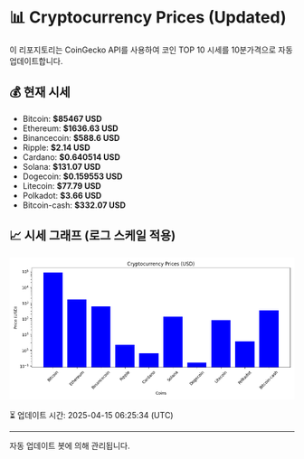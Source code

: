 
# 📊 Cryptocurrency Prices (Updated)

이 리포지토리는 CoinGecko API를 사용하여 코인 TOP 10 시세를 10분가격으로 자동 업데이트합니다.

## 💰 현재 시세
- Bitcoin: **$85467 USD**
- Ethereum: **$1636.63 USD**
- Binancecoin: **$588.6 USD**
- Ripple: **$2.14 USD**
- Cardano: **$0.640514 USD**
- Solana: **$131.07 USD**
- Dogecoin: **$0.159553 USD**
- Litecoin: **$77.79 USD**
- Polkadot: **$3.66 USD**
- Bitcoin-cash: **$332.07 USD**

## 📈 시세 그래프 (로그 스케일 적용)
![Crypto Prices](crypto_prices.png)

⏳ 업데이트 시간: 2025-04-15 06:25:34 (UTC)

---
자동 업데이트 봇에 의해 관리됩니다.
